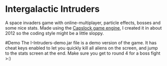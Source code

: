 # Intergalactic Intruders
A space invaders game with online-multiplayer, particle effects, bosses and some nice stats. Made using the [Capslock game engine](https://github.com/RetroMelon/Capslock-Game-Engine), I created it in about 2012 so the coding style might be a little sloppy.

#Demo
The I-Intruders-demo.jar file is a demo version of the game. It has cheat keys enabled to let you quickly kill all aliens on the screen, and jump to the stats screen at the end. Make sure you get to round 4 for a boss fight >:)

